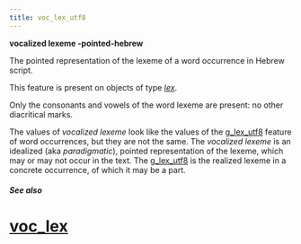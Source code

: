 ```yaml
---
title: voc_lex_utf8
---
```


**vocalized lexeme -pointed-hebrew**

The pointed representation of the lexeme of a word occurrence in Hebrew script.

This feature is present on objects of type [*lex*](otype).

Only the consonants and vowels of the word lexeme are present: no other diacritical marks.

The values of *vocalized lexeme* look like the values of the [g_lex_utf8](g_lex_utf8) feature
of word occurrences, but they are not the same.
The *vocalized lexeme* is an idealized (aka *paradigmatic*), pointed representation of the lexeme,
which may or may not occur in the text.
The [g_lex_utf8](g_lex_utf8) is the realized lexeme in a concrete occurrence, of which it may be a part.

##### See also

# [voc_lex](voc_lex)
